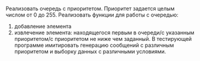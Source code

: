 Реализовать очередь с приоритетом. Приоритет задается целым
числом от 0 до 255.
Реализовать функции для работы с очередью: 
1) добавление элемента 
2) извлечение элемента: находящегося первым в очереди/с указанным приоритетом/с приоритетом не ниже чем заданный. 
В тестирующей программе имитировать генерацию сообщений с различным приоритетом и
выборку данных с различными условиями.